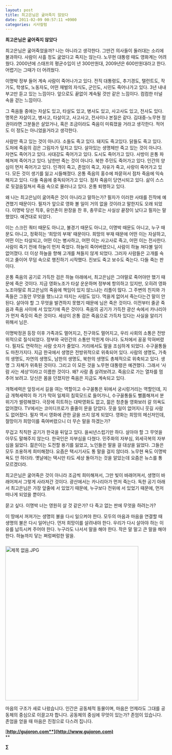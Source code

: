 ```yaml
---
layout: post
title: 최고은님은 굶어죽지 않았다
date: 2011-02-09 00:57:11 +0900
categories: 시사칼럼
---
```

 **최고은님은 굶어죽지 않았다**   

  


최고은님은 굶어죽었을까? 나는 아니라고 생각한다. 그딴건 의사들이 둘러대는 소리에 불과하다. 사람이 사흘 정도 굶었다고 죽지는 않는다. 노무현 대통령 때도 영화계는 어려웠다. 2000년에 스태프의 평균수입이 년 300만원대, 2009년은 600만원대라고 한다. 어렵기는 그때가 더 어려웠다.


  


이명박 정부 들어 계속 사람이 죽어나가고 있다. 전직 대통령도, 추기경도, 탤런트도, 작가도, 학생도, 노동자도, 어떤 재벌의 자식도, 군인도, 시민도 죽어나가고 있다. 3년 내내 부고만 듣고 있는 느낌이다. 앞으로도 끝없이 계속될 것만 같은 느낌이다. 컴컴한 터널 속을 걷는 느낌이다. 


  


그 죽음들 중에는 자살도 있고, 타살도 있고, 병사도 있고, 사고사도 있고, 전사도 있다. 명목은 자살이고, 병사고, 타살이고, 사고사고, 전사이나 본질은 같다. 김대중-노무현 정권이라면 그분들은 살았거나, 혹은 조금이라도 죽음이 미뤄졌을 거라고 생각한다. 적어도 이 정도는 아니었을거라고 생각한다. 


  


사람만 죽고 있는 것이 아니다. 소들도 죽고 있다. 돼지도 죽고있다. 닭들도 죽고 있다. 도처에 죽음의 검은 그림자가 덮치고 있다. 살아있는 생명체만 죽고 있는 것이 아니다. 자연도 죽어가고 있다. 사대강도 죽어가고 있다. 도시도 죽어가고 있다. 사방이 온통 파헤쳐져 죽어가고 있다. 남한만 죽는 것이 아니다. 북한 주민도 죽어가고 있다. 인간의 양심이 먼저 죽어가고 있다. 인격이 죽고, 존엄이 죽고, 자유가 죽고, 사랑이 죽어가고 있다. 모든 것이 생기를 잃고 시들해졌다. 온통 죽음의 홍수에 파묻혀서 점차 죽음에 익숙해지고 있다. 다들 죽음에 중독되어가고 있다. 점차 죽음이 당연시되고 있다. 삶이 스스로 뒷걸음질쳐서 죽음 속으로 물러나고 있다. 온통 퇴행하고 있다. 


  


왜 나는 최고은님이 굶어죽은 것이 아니라고 말하는가? 필자가 이러한 사태를 진작에 예견했기 때문이다. 필자가 앞으로 영화 볼 일이 거의 없을 것이라고 말한지도 오래 되었다. 이명박 당선 직후, 유인촌이 완장을 찬 후, 충무로는 사실상 끝장이 났다고 필자는 말했었다. 예견대로 되었다. 


  


이는 스크린 쿼터 때문도 아니고, 불경기 때문도 아니고, 이명박 때문도 아니고, 누구 때문도 아니고, 정확히는 ‘희망의 부재’ 때문이다. 희망의 부재 때문에 어떤 이는 자살하고, 어떤 이는 타살되고, 어떤 이는 병사하고, 어떤 이는 사고사로 죽고, 어떤 이는 전사한다. 사람이 죽기 전에 하늘이 먼저 죽었다. 하늘이 죽어버렸으니, 사람이 하늘 쳐다볼 일이 없어졌다. 더 이상 하늘을 향해 고개를 쳐들지 않게 되었다. 그러자 사람들은 고개를 숙이고 줄이어 무덤 속으로 행진하기 시작했다. 진보도 죽고 보수도 죽는다. 다들 죽는 판이다. 


  


온통 죽음의 공기로 가득찬 검은 하늘 아래에서, 최고은님은 그야말로 죽어야만 했기 때문에 죽은 것이다. 지금 영화노조가 타살 운운하며 정부에 항의하고 있지만, 오히려 영화노조야말로 최고은님의 죽음에 책임이 있지 않느냐는 리플이 많다. 그 주변의 친지와 가족들은 그동안 무엇을 했느냐고 따지는 사람도 있다. 먹을게 없어서 죽는다는건 말이 안 된다. 살아야 할 그 무엇을 발견하지 못했기 때문에 님은 죽은 것이다. 이전부터 줄곧 죽음과 죽음 사이에 서 있었기에 죽은 것이다. 죽음의 공기가 가득찬 광산 속에서 카나리아가 먼저 죽듯이 죽은 것이다. 세상이 온통 검은 죽음으로 가득차 있다는 사실을 알리기 위해서 님은. 


  


이명박정권 등장 이후 가족과도 멀어지고, 친구와도 멀어지고, 우리 사회의 소통은 전방위적으로 질식되었다. 정부와 국민간의 소통만 막힌게 아니다. 도처에서 꽁꽁 막혀버렸다. 필자도 연락하는 사람 숫자가 줄었다. 거리에서도 말을 조심하게 되었다. 수구꼴통들도 마찬가지다. 지금 한국에서 생명은 전방위적으로 위축되어 있다. 사람의 생명도, 가축의 생명도, 자연의 생명도, 남한의 생명도, 북한의 생명도 총체적으로 위축되고 있다. 생명 그 자체가 위축된 것이다. 그리고 이 모든 것을 노무현 대통령은 예견했다. 그래서 ‘사람 사는 세상’이라고 이름한 것이다. 왜? 사람 좀 살려보려고. 죽음으로 가는 열차를 멈추어 보려고. 당신은 몸을 던졌지만 죽음은 지금도 계속되고 있다. 


  


개혁세력은 앞장서서 길을 여는 역할이고 수구꼴통은 뒤에서 궁시렁거리는 역할인데, 지금 개혁세력이 하 기가 막혀 일제히 침묵모드로 들어가니, 수구꼴통들도 뻘쭘해져서 분위기가 썰렁해졌다. 극장에 히트하는 대박영화도 없고, 젊은 청춘들 영화보러 갈 의욕도 없어졌다. TV에서는 코미디프로가 줄줄이 문을 닫았다. 웃을 일이 없어지니 웃길 사람도 없어졌다. 필자 역시 영화에 관한 글을 쓰지 않게 되었다. 영화는 희망의 메신저인데, 절망이가 희망이를 죽여버렸으니 더 무슨 말을 하겠는가? 


  


무겁고 칙칙한 공기가 한국을 뒤덮고 있다. 을씨년스럽기만 하다. 살아야 할 그 무엇을 아무도 말해주지 않는다. 한국인은 자부심을 다쳤다. 민주화의 자부심, 외세극복의 자부심을 잃었다. 젊은이는 도전할 용기를 잃었고, 노인들은 말을 걸 대상을 잃었다. 그들은 모두 조용하게 희미해졌다. 요즘은 택시기사도 통 말을 걸지 않더라. 노무현 욕도 이명박 욕도 안 하더라. 옛날에는 택시만 타도 세상 돌아가는 것을 알았는데 요즘은 뉴스를 통 모르겠더라. 


  


최고은님은 굶어죽은 것이 아니라 조금씩 희미해져서, 그만 빛이 바래어져서, 생명이 바래어져서 그렇게 사라져간 것이다. 광산에서는 카나리아가 먼저 죽는다. 독한 공기 아래서 최고은님은 가장 앞줄에 서 있었기 때문에, 누구보다 전위에 서 있었기 때문에, 먼저 떠나게 되었을 뿐이다. 



묻고 싶다. 이명박 너는 영원히 살 것 같은가? 다 죽고 없는 판에 무엇을 하려는가?



이 땅에서 꺼져가는 생명의 불을 다시 일으켜야 한다. 모두의 마음과 마음을 연결할 때 생명의 불은 다시 일어난다. 먼저 희망이를 살려내야 한다. 우리가 다시 살아야 하는 이유를 납득시켜 주어야 한다. 누구라도 나서서 말을 해야 한다. 작은 말 말고 큰 말을 해야 한다. 하늘까지 닿는 쩌렁쩌렁한 말을.











###





 <img alt="제목 없음.JPG" src="files/attach/images/199/451/146/제목 없음.JPG" width="414" height="480" />



   
마음의 구조가 새로 나왔습니다. 인간은 공동체적 동물이며, 마음은 언제라도 그대를 공동체의 중심으로 이끌고자 합니다. 공동체의 중심에 무엇이 있는가? 존엄이 있습니다. 존엄을 얻을 때 마음은 진정으로 다스려 집니다. 


  




[**http://gujoron.com**](http://www.gujoron.com)**  
** 

**∑**